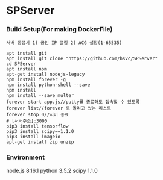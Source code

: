 # SPServer

### Build Setup(For making DockerFile)

`서버 생성시 1) 공인 IP 설정 2) ACG 설정(1-65535)`
```
apt install git
apt install git clone "https://github.com/hsvc/SPServer"
cd SPServer
apt install npm
apt-get install nodejs-legacy
npm install forever -g
npm install python-shell --save
npm install
npm install --save multer
forever start app.js//putty를 종료해도 접속할 수 있도록
forever list//forever 로 돌리고 있는 리스트
forever stop 0//서버 종료
# [서버주소]:3000
pip3 install tensorflow
pip3 install scipy==1.1.0
pip3 install imageio 
apt-get install zip unzip
```

### Environment

node.js 8.16.1
python 3.5.2
scipy 1.1.0

